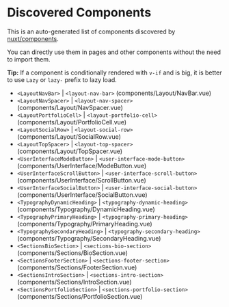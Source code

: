 # Discovered Components

This is an auto-generated list of components discovered by [nuxt/components](https://github.com/nuxt/components).

You can directly use them in pages and other components without the need to import them.

**Tip:** If a component is conditionally rendered with `v-if` and is big, it is better to use `Lazy` or `lazy-` prefix to lazy load.

- `<LayoutNavBar>` | `<layout-nav-bar>` (components/Layout/NavBar.vue)
- `<LayoutNavSpacer>` | `<layout-nav-spacer>` (components/Layout/NavSpacer.vue)
- `<LayoutPortfolioCell>` | `<layout-portfolio-cell>` (components/Layout/PortfolioCell.vue)
- `<LayoutSocialRow>` | `<layout-social-row>` (components/Layout/SocialRow.vue)
- `<LayoutTopSpacer>` | `<layout-top-spacer>` (components/Layout/TopSpacer.vue)
- `<UserInterfaceModeButton>` | `<user-interface-mode-button>` (components/UserInterface/ModeButton.vue)
- `<UserInterfaceScrollButton>` | `<user-interface-scroll-button>` (components/UserInterface/ScrollButton.vue)
- `<UserInterfaceSocialButton>` | `<user-interface-social-button>` (components/UserInterface/SocialButton.vue)
- `<TypographyDynamicHeading>` | `<typography-dynamic-heading>` (components/Typography/DynamicHeading.vue)
- `<TypographyPrimaryHeading>` | `<typography-primary-heading>` (components/Typography/PrimaryHeading.vue)
- `<TypographySecondaryHeading>` | `<typography-secondary-heading>` (components/Typography/SecondaryHeading.vue)
- `<SectionsBioSection>` | `<sections-bio-section>` (components/Sections/BioSection.vue)
- `<SectionsFooterSection>` | `<sections-footer-section>` (components/Sections/FooterSection.vue)
- `<SectionsIntroSection>` | `<sections-intro-section>` (components/Sections/IntroSection.vue)
- `<SectionsPortfolioSection>` | `<sections-portfolio-section>` (components/Sections/PortfolioSection.vue)
